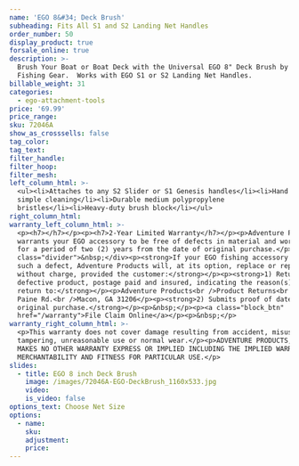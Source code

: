 ```yaml
---
name: 'EGO 8&#34; Deck Brush'
subheading: Fits All S1 and S2 Landing Net Handles
order_number: 50
display_product: true
forsale_online: true
description: >-
  Brush Your Boat or Boat Deck with the Universal EGO 8" Deck Brush by EGO
  Fishing Gear.  Works with EGO S1 or S2 Landing Net Handles.
billable_weight: 31
categories:
  - ego-attachment-tools
price: '69.99'
price_range:
sku: 72046A
show_as_crosssells: false
tag_color:
tag_text:
filter_handle:
filter_hoop:
filter_mesh:
left_column_html: >-
  <ul><li>Attaches to any S2 Slider or S1 Genesis handles</li><li>Hand grip for
  simple cleaning</li><li>Durable medium polypropylene
  bristles</li><li>Heavy-duty brush block</li></ul>
right_column_html:
warranty_left_column_html: >-
  <p><h7></h7></p><p><h7>2-Year Limited Warranty</h7></p><p>Adventure Products
  warrants your EGO accessory to be free of defects in material and workmanship
  for a period of two (2) years from the date of original purchase.</p><div
  class="divider">&nbsp;</div><p><strong>If your EGO fishing accessory exhibits
  such a defect, Adventure Products will, at its option, replace or repair it
  without charge, provided the customer:</strong></p><p><strong>1) Returns the
  defective product, postage paid and insured, indicating the reason(s) for the
  return to:</strong></p><p>Adventure Products<br />Product Returns<br />889 Guy
  Paine Rd.<br />Macon, GA 31206</p><p><strong>2) Submits proof of date of
  original purchase.</strong></p><p>&nbsp;</p><p><a class="block_btn"
  href="/warranty">File Claim Online</a></p><p>&nbsp;</p>
warranty_right_column_html: >-
  <p>This warranty does not cover damage resulting from accident, misuse, abuse,
  tampering, unreasonable use or normal wear.</p><p>ADVENTURE PRODUCTS, INC.
  MAKES NO OTHER WARRANTY EXPRESS OR IMPLIED INCLUDING THE IMPLIED WARRANTIES OF
  MERCHANTABILITY AND FITNESS FOR PARTICULAR USE.</p>
slides:
  - title: EGO 8 inch Deck Brush
    image: /images/72046A-EGO-DeckBrush_1160x533.jpg
    video:
    is_video: false
options_text: Choose Net Size
options:
  - name:
    sku:
    adjustment:
    price:
---
```

